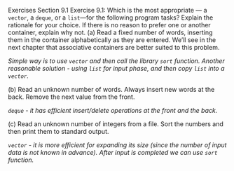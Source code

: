 Exercises Section 9.1
Exercise 9.1: Which is the most appropriate — a `vector`, a `deque`, or a
`list`—for the following program tasks? Explain the rationale for your choice.
If there is no reason to prefer one or another container, explain why not.
(a) Read a fixed number of words, inserting them in the container
alphabetically as they are entered. We’ll see in the next chapter that
associative containers are better suited to this problem.

_Simple way is to use `vector` and then call the library `sort` function. Another reasonable solution - using `list` for input phase, and then copy `list` into a `vector`._

(b) Read an unknown number of words. Always insert new words at the
back. Remove the next value from the front.

_`deque` - it has efficient insert/delete operations at the front and the back._

(c) Read an unknown number of integers from a file. Sort the numbers and
then print them to standard output.

_`vector` - it is more efficient for expanding its size (since the number of input data is not known in advance). After input is completed we can use `sort` function._
